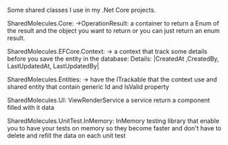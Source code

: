 Some shared classes I use in my .Net Core projects.

SharedMolecules.Core:
  ->OperationResult: a container to return a Enum of the result and the object you want to return or you can just return an enum result.
  
SharedMolecules.EFCore.Context:
  -> a context that track some details before you save the entity in the database: 
  Details:
           |CreatedAt ,CreatedBy, LastUpdatedAt, LastUpdatedBy|
           
SharedMolecules.Entities:
  -> have the ITrackable that the context use and shared entity that contain generic Id and IsValid property

SharedMolecules.UI:
    ViewRenderService a service return a component filled with it data
    
SharedMolecules.UnitTest.InMemory: 
    InMemory testing library that enable you to have your tests on memory so they become faster and don't have to delete and refill the data 
    on each unit test

